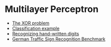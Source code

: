 # Multilayer Perceptron

* [The XOR problem](XOR_solved.ipynb)
* [Classification example](mlp_classification.ipynb)
* [Recognizing hand-written digits](mlp_digits.ipynb)
* [German Traffic Sign Recognition Benchmark](mlp_gtsrb.ipynb)

